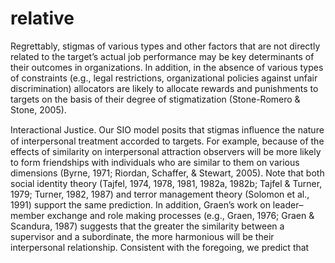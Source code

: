 # relative

Regrettably, stigmas of various types and other factors that are not directly related to the target’s actual job performance may be key determinants of their outcomes in organizations. In addition, in the absence of various types of constraints (e.g., legal restrictions, organizational policies against unfair discrimination) allocators are likely to allocate rewards and punishments to targets on the basis of their degree of stigmatization (Stone-Romero & Stone, 2005).

Interactional Justice. Our SIO model posits that stigmas inﬂuence the nature of interpersonal treatment accorded to targets. For example, because of the effects of similarity on interpersonal attraction observers will be more likely to form friendships with individuals who are similar to them on various dimensions (Byrne, 1971; Riordan, Schaffer, & Stewart, 2005). Note that both social identity theory (Tajfel, 1974, 1978, 1981, 1982a, 1982b; Tajfel & Turner, 1979; Turner, 1982, 1987) and terror management theory (Solomon et al., 1991) support the same prediction. In addition, Graen’s work on leader–member exchange and role making processes (e.g., Graen, 1976; Graen & Scandura, 1987) suggests that the greater the similarity between a supervisor and a subordinate, the more harmonious will be their interpersonal relationship. Consistent with the foregoing, we predict that
